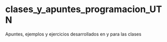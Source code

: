 # clases_y_apuntes_programacion_UTN
Apuntes, ejemplos y ejercicios desarrollados en y para las clases
